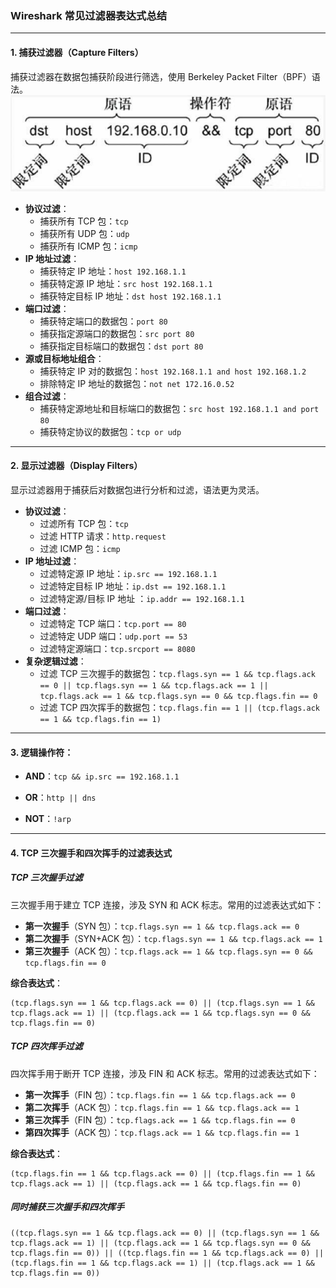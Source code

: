 ### **Wireshark 常见过滤器表达式总结**

------

#### **1. 捕获过滤器（Capture Filters）**

捕获过滤器在数据包捕获阶段进行筛选，使用 Berkeley Packet Filter（BPF）语法。![a1a01386dc6b42e951753bbeb5c7cf98 - 副本](https://raw.githubusercontent.com/ZhouQuan-7237/image-bed/main/a1a01386dc6b42e951753bbeb5c7cf98%20-%20%E5%89%AF%E6%9C%AC.jpeg)

- **协议过滤**：
  - 捕获所有 TCP 包：`tcp`
  - 捕获所有 UDP 包：`udp`
  - 捕获所有 ICMP 包：`icmp`
- **IP 地址过滤**：
  - 捕获特定 IP 地址：`host 192.168.1.1`
  - 捕获特定源 IP 地址：`src host 192.168.1.1`
  - 捕获特定目标 IP 地址：`dst host 192.168.1.1`
- **端口过滤**：
  - 捕获特定端口的数据包：`port 80`
  - 捕获指定源端口的数据包：`src port 80`
  - 捕获指定目标端口的数据包：`dst port 80`
- **源或目标地址组合**：
  - 捕获特定 IP 对的数据包：`host 192.168.1.1 and host 192.168.1.2`
  - 排除特定 IP 地址的数据包：`not net 172.16.0.52`
- **组合过滤**：
  - 捕获特定源地址和目标端口的数据包：`src host 192.168.1.1 and port 80`
  - 捕获特定协议的数据包：`tcp or udp`

------

#### **2. 显示过滤器（Display Filters）**

显示过滤器用于捕获后对数据包进行分析和过滤，语法更为灵活。

- **协议过滤**：
  - 过滤所有 TCP 包：`tcp`
  - 过滤 HTTP 请求：`http.request`
  - 过滤 ICMP 包：`icmp`
- **IP 地址过滤**：
  - 过滤特定源 IP 地址：`ip.src == 192.168.1.1`
  - 过滤特定目标 IP 地址：`ip.dst == 192.168.1.1`
  - 过滤特定源/目标 IP 地址 ：`ip.addr == 192.168.1.1`
- **端口过滤**：
  - 过滤特定 TCP 端口：`tcp.port == 80`
  - 过滤特定 UDP 端口：`udp.port == 53`
  - 过滤特定源端口：`tcp.srcport == 8080`
- **复杂逻辑过滤**：
  - 过滤 TCP 三次握手的数据包：`tcp.flags.syn == 1 && tcp.flags.ack == 0 || tcp.flags.syn == 1 && tcp.flags.ack == 1 || tcp.flags.ack == 1 && tcp.flags.syn == 0 && tcp.flags.fin == 0`
  - 过滤 TCP 四次挥手的数据包：`tcp.flags.fin == 1 || (tcp.flags.ack == 1 && tcp.flags.fin == 1)`

---

#### 3. 逻辑操作符：

*  **AND**：`tcp && ip.src == 192.168.1.1`

- **OR**：`http || dns`

- **NOT**：`!arp`

------

#### **4. TCP 三次握手和四次挥手的过滤表达式**

##### **TCP 三次握手过滤**

三次握手用于建立 TCP 连接，涉及 SYN 和 ACK 标志。常用的过滤表达式如下：

- **第一次握手**（SYN 包）：`tcp.flags.syn == 1 && tcp.flags.ack == 0`
- **第二次握手**（SYN+ACK 包）：`tcp.flags.syn == 1 && tcp.flags.ack == 1`
- **第三次握手**（ACK 包）：`tcp.flags.ack == 1 && tcp.flags.syn == 0 && tcp.flags.fin == 0`

**综合表达式**：

```plaintext
(tcp.flags.syn == 1 && tcp.flags.ack == 0) || (tcp.flags.syn == 1 && tcp.flags.ack == 1) || (tcp.flags.ack == 1 && tcp.flags.syn == 0 && tcp.flags.fin == 0)
```

##### **TCP 四次挥手过滤**

四次挥手用于断开 TCP 连接，涉及 FIN 和 ACK 标志。常用的过滤表达式如下：

- **第一次挥手**（FIN 包）：`tcp.flags.fin == 1 && tcp.flags.ack == 0`
- **第二次挥手**（ACK 包）：`tcp.flags.fin == 1 && tcp.flags.ack == 1`
- **第三次挥手**（FIN 包）：`tcp.flags.ack == 1 && tcp.flags.fin == 0`
- **第四次挥手**（ACK 包）：`tcp.flags.ack == 1 && tcp.flags.fin == 1`

**综合表达式**：

```plaintext
(tcp.flags.fin == 1 && tcp.flags.ack == 0) || (tcp.flags.fin == 1 && tcp.flags.ack == 1) || (tcp.flags.ack == 1 && tcp.flags.fin == 0)
```

##### **同时捕获三次握手和四次挥手**

```plaintext
((tcp.flags.syn == 1 && tcp.flags.ack == 0) || (tcp.flags.syn == 1 && tcp.flags.ack == 1) || (tcp.flags.ack == 1 && tcp.flags.syn == 0 && tcp.flags.fin == 0)) || ((tcp.flags.fin == 1 && tcp.flags.ack == 0) || (tcp.flags.fin == 1 && tcp.flags.ack == 1) || (tcp.flags.ack == 1 && tcp.flags.fin == 0))
```
